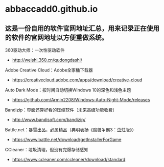 # abbaccadd0.github.io
## 这是一份自用的软件官网地址汇总，用来记录正在使用的软件的官网地址以方便重做系统。

360驱动大师：一次性驱动软件

- http://weishi.360.cn/qudongdashi/

Adobe Creative Cloud：Adobe全家桶下载器

- https://creativecloud.adobe.com/apps/download/creative-cloud

Auto Dark Mode：按时间自动切换Windows 10的深色和浅色主题

- https://github.com/Armin2208/Windows-Auto-Night-Mode/releases

Bandizip：界面还算好看的压缩软件（未来高级功能收费）

- http://www.bandisoft.com/bandizip/

Battle.net：暴雪出品，必属精品（典明表扬《魔兽争霸3：虫蛀版》）

- https://www.battle.net/download/getInstallerForGame

CCleaner：垃圾清理，但没有完爆存储感知

- https://www.ccleaner.com/ccleaner/download/standard
